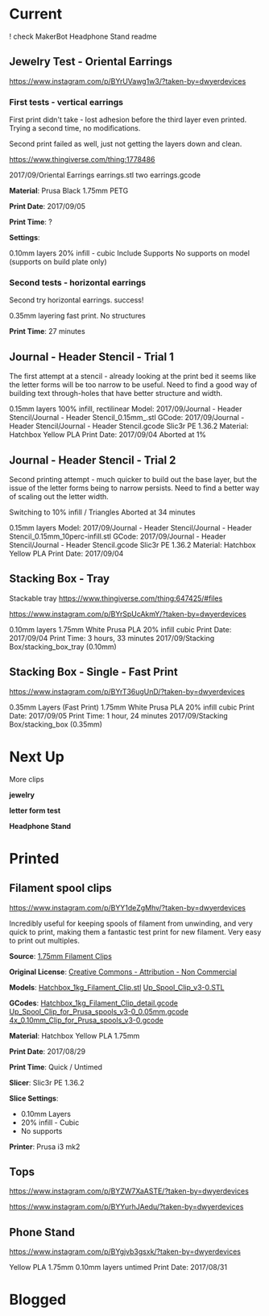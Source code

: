 
# Current

! check MakerBot Headphone Stand readme

## Jewelry Test - Oriental Earrings

https://www.instagram.com/p/BYrUVawg1w3/?taken-by=dwyerdevices

### First tests - vertical earrings

First print didn't take - lost adhesion before the third layer even printed. Trying a second time, no modifications.

Second print failed as well, just not getting the layers down and clean.



https://www.thingiverse.com/thing:1778486

2017/09/Oriental Earrings
 earrings.stl
 two earrings.gcode
 
**Material**: Prusa Black 1.75mm PETG

**Print Date**: 2017/09/05

**Print Time**: ?

**Settings**:

0.10mm layers
20% infill - cubic
Include Supports
No supports on model (supports on build plate only)

### Second tests - horizontal earrings

Second try horizontal earrings. success!

0.35mm layering fast print.
No structures

**Print Time**: 27 minutes



## Journal - Header Stencil - Trial 1

The first attempt at a stencil - already looking at the print bed it seems like the
letter forms will be too narrow to be useful. Need to find a good way of building
text through-holes that have better structure and width.


0.15mm layers
100% infill, rectilinear
Model: 2017/09/Journal - Header Stencil/Journal - Header Stencil_0.15mm_.stl
GCode: 2017/09/Journal - Header Stencil/Journal - Header Stencil.gcode
Slic3r PE 1.36.2
Material: Hatchbox Yellow PLA
Print Date: 2017/09/04
Aborted at 1%

## Journal - Header Stencil - Trial 2

Second printing attempt - much quicker to build out the base layer, but the issue
of the letter forms being to narrow persists. Need to find a better way of scaling
out the letter width.

Switching to 10% infill / Triangles
Aborted at 34 minutes

0.15mm layers
Model: 2017/09/Journal - Header Stencil/Journal - Header Stencil_0.15mm_10perc-infill.stl
GCode: 2017/09/Journal - Header Stencil/Journal - Header Stencil.gcode
Slic3r PE 1.36.2
Material: Hatchbox Yellow PLA
Print Date: 2017/09/04

## Stacking Box - Tray

Stackable tray https://www.thingiverse.com/thing:647425/#files

https://www.instagram.com/p/BYrSpUcAkmY/?taken-by=dwyerdevices

0.10mm layers
1.75mm White Prusa PLA
20% infill cubic
Print Date: 2017/09/04
Print Time: 3 hours, 33 minutes
2017/09/Stacking Box/stacking_box_tray (0.10mm)

## Stacking Box - Single - Fast Print

https://www.instagram.com/p/BYrT36ugUnD/?taken-by=dwyerdevices

0.35mm Layers (Fast Print)
1.75mm White Prusa PLA
20% infill cubic
Print Date: 2017/09/05
Print Time: 1 hour, 24 minutes
2017/09/Stacking Box/stacking_box (0.35mm)



# Next Up

More clips

**jewelry**

**letter form test**

**Headphone Stand**

# Printed


## Filament spool clips

https://www.instagram.com/p/BYY1deZgMhv/?taken-by=dwyerdevices


Incredibly useful for keeping spools of filament from unwinding, and very quick to print, making them a fantastic
test print for new filament. Very easy to print out multiples.

**Source**: [1.75mm Filament Clips](https://www.thingiverse.com/thing:42528)

**Original License**: [Creative Commons - Attribution - Non Commercial](http://creativecommons.org/licenses/by-nc/3.0/)

**Models**: 
    [Hatchbox_1kg_Filament_Clip.stl](https://www.thingiverse.com/download:3822554)
    [Up_Spool_Clip_v3-0.STL](https://www.thingiverse.com/download:118561)

**GCodes**: 
    [Hatchbox_1kg_Filament_Clip_detail.gcode](https://github.com/dwyerdevices/prints/blob/master/2017/08/Filament%20Clips/Hatchbox_1kg_Filament_Clip_detail.gcode)
[Up_Spool_Clip_for_Prusa_spools_v3-0_0.05mm.gcode](https://github.com/dwyerdevices/prints/blob/master/2017/08/Filament%20Clips/Up_Spool_Clip_for_Prusa_spools_v3-0_0.05mm.gcode)
    [4x_0.10mm_Clip_for_Prusa_spools_v3-0.gcode](https://github.com/dwyerdevices/prints/blob/master/2017/08/Filament%20Clips/4x_0.10mm_Clip_for_Prusa_spools_v3-0.gcode)

**Material**: Hatchbox Yellow PLA 1.75mm

**Print Date**: 2017/08/29

**Print Time**: Quick / Untimed

**Slicer**: Slic3r PE 1.36.2

**Slice Settings**:

 - 0.10mm Layers
 - 20% infill - Cubic
 - No supports

**Printer**: Prusa i3 mk2

## Tops

https://www.instagram.com/p/BYZW7XaASTE/?taken-by=dwyerdevices

https://www.instagram.com/p/BYYurhJAedu/?taken-by=dwyerdevices

## Phone Stand

https://www.instagram.com/p/BYgjvb3gsxk/?taken-by=dwyerdevices

Yellow PLA 1.75mm
0.10mm layers
untimed 
Print Date: 2017/08/31


# Blogged

